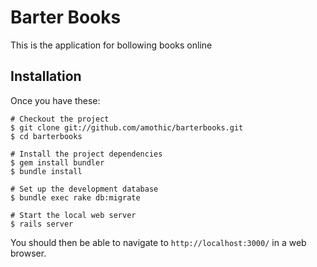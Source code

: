 # Barter Books

This is the application for bollowing books online

Installation
------------

Once you have these:

    # Checkout the project
    $ git clone git://github.com/amothic/barterbooks.git
    $ cd barterbooks

    # Install the project dependencies
    $ gem install bundler
    $ bundle install

    # Set up the development database
    $ bundle exec rake db:migrate

    # Start the local web server
    $ rails server

You should then be able to navigate to `http://localhost:3000/` in a web browser.
